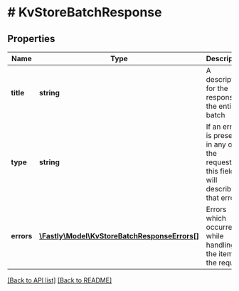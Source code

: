 # # KvStoreBatchResponse

## Properties

Name | Type | Description | Notes
------------ | ------------- | ------------- | -------------
**title** | **string** | A descriptor for the response of the entire batch | [optional] 
**type** | **string** | If an error is present in any of the requests, this field will describe that error | [optional] 
**errors** | [**\Fastly\Model\KvStoreBatchResponseErrors[]**](KvStoreBatchResponseErrors.md) | Errors which occurred while handling the items in the request | [optional] 


[[Back to API list]](../../README.md#endpoints) [[Back to README]](../../README.md)
